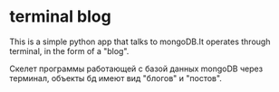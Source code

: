# terminal blog
This is a simple python app that talks to mongoDB.It operates through terminal, in the form of a "blog".  

Скелет программы работающей с базой данных mongoDB через терминал, объекты бд имеют вид "блогов" и "постов".
